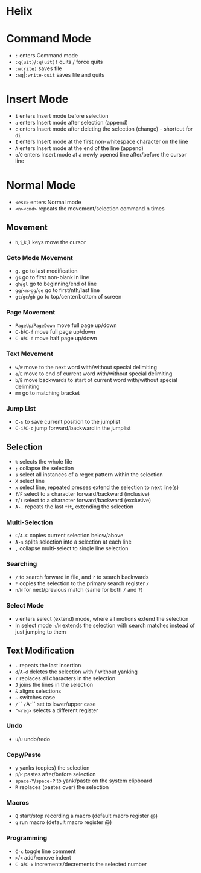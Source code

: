 # Helix

# Command Mode
* `:` enters Command mode
* `:q(uit)`/`:q(uit)!` quits / force quits
* `:w(rite)` saves file
* `:wq`|`:write-quit` saves file and quits

# Insert Mode
* `i` enters Insert mode before selection
* `a` enters Insert mode after selection (append)
* `c` enters Insert mode after deleting the selection (change) - shortcut for `di`
* `I` enters Insert mode at the first non-whitespace character on the line
* `A` enters Insert mode at the end of the line (append)
* `o`/`O` enters Insert mode at a newly opened line after/before the cursor line

# Normal Mode
* `<esc>` enters Normal mode
* `<n><cmd>` repeats the movement/selection command n times

## Movement
* `h`,`j`,`k`,`l` keys move the cursor

### Goto Mode Movement
* `g.` go to last modification
* `gs` go to first non-blank in line
* `gh`/`gl` go to beginning/end of line
* `gg`/`<n>gg`/`ge` go to first/nth/last line
* `gt`/`gc`/`gb` go to top/center/bottom of screen

### Page Movement
* `PageUp`/`PageDown` move full page up/down
* `C-b`/`C-f` move full page up/down
* `C-u`/`C-d` move half page up/down

### Text Movement
* `w`/`W` move to the next word with/without special delimiting
* `e`/`E` move to end of current word with/without special delimiting
* `b`/`B` move backwards to start of current word with/without special delimiting
* `mm` go to matching bracket

### Jump List
* `C-s` to save current position to the jumplist
* `C-i`/`C-o` jump forward/backward in the jumplist

## Selection
* `%` selects the whole file
* `;` collapse the selection
* `s` select all instances of a regex pattern within the selection
* `X` select line
* `x` select line, repeated presses extend the selection to next line(s)
* `f`/`F` select to a character forward/backward (inclusive)
* `t`/`T` select to a character forward/backward (exclusive)
* `A-.` repeats the last `f`/`t`, extending the selection

### Multi-Selection
* `C`/`A-C` copies current selection below/above
* `A-s` splits selection into a selection at each line
* `,` collapse multi-select to single line selection

### Searching
* `/` to search forward in file, and `?` to search backwards
* `*` copies the selection to the primary search register `/`
* `n`/`N` for next/previous match (same for both `/` and `?`)

### Select Mode
* `v` enters select (extend) mode, where all motions extend the selection
* In select mode `n`/`N` extends the selection with search matches instead of just jumping to them

## Text Modification
* `.` repeats the last insertion
* `d`/`A-d` deletes the selection with / without yanking
* `r` replaces all characters in the selection
* `J` joins the lines in the selection
* `&` aligns selections
* `~` switches case
* `/``/`A-\`` set to lower/upper case
* `"<reg>` selects a different register

### Undo
* `u`/`U` undo/redo

### Copy/Paste
* `y` yanks (copies) the selection
* `p`/`P` pastes after/before selection
* `space-Y`/`space-P` to yank/paste on the system clipboard
* `R` replaces (pastes over) the selection

### Macros
* `Q` start/stop recording a macro (default macro register @)
* `q` run macro (default macro register @)

### Programming
* `C-c` toggle line comment
* `>`/`<` add/remove indent
* `C-a`/`C-x` increments/decrements the selected number
